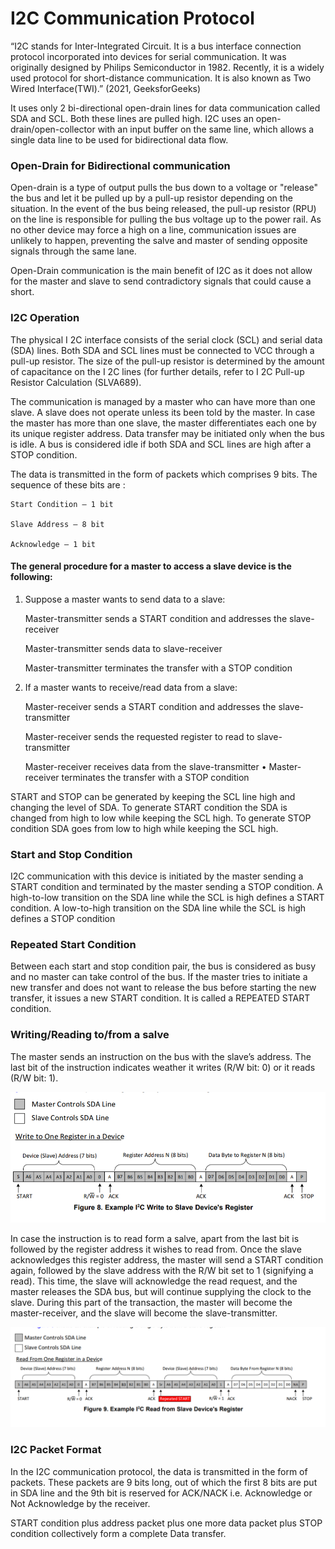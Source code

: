 # I2C Communication Protocol

“I2C stands for Inter-Integrated Circuit. It is a bus interface connection protocol incorporated into devices for serial communication. It was originally designed by Philips Semiconductor in 1982. Recently, it is a widely used protocol for short-distance communication. It is also known as Two Wired Interface(TWI).” (2021, GeeksforGeeks)

It uses only 2 bi-directional open-drain lines for data communication called SDA and SCL. Both these lines are pulled high.
I2C uses an open-drain/open-collector with an input buffer on the same line, which allows a single data line to be used for bidirectional data flow.

### Open-Drain for Bidirectional communication 

Open-drain is a type of output  pulls the bus down to a voltage or "release" the bus and let it be pulled up by a pull-up resistor depending on the situation. In the event of the bus being released, the pull-up resistor (RPU) on the line is responsible for pulling the bus voltage up to the power rail. As no other device may force a high on a line, communication issues are unlikely to happen, preventing the salve and master of sending opposite signals through the same lane.

Open-Drain communication is the main benefit of I2C as it does not allow for the master and slave to send contradictory signals that could cause a short. 

### I2C Operation

The physical I 2C interface consists of the serial clock (SCL) and serial data (SDA) lines. Both SDA and SCL lines must be connected to VCC through a pull-up resistor. The size of the pull-up resistor is determined by the amount of capacitance on the I 2C lines (for further details, refer to I 2C Pull-up Resistor Calculation (SLVA689).

The communication is managed by a master who can have more than one slave. A slave does not operate unless its been told by the master. In case the master has more than one slave, the master differentiates each one by its unique register address. Data transfer may be initiated only when the bus is idle. A bus is considered idle if both SDA and SCL lines are high after a STOP condition.

The data is transmitted in the form of packets which comprises 9 bits. The sequence of these bits are :
    
    Start Condition – 1 bit
    
    Slave Address – 8 bit
    
    Acknowledge – 1 bit

#### The general procedure for a master to access a slave device is the following: 

1.	Suppose a master wants to send data to a slave:
    
    Master-transmitter sends a START condition and addresses the slave-receiver 
    
    Master-transmitter sends data to slave-receiver 
    
    Master-transmitter terminates the transfer with a STOP condition 

2.	If a master wants to receive/read data from a slave: 
    
    Master-receiver sends a START condition and addresses the slave-transmitter 
    
    Master-receiver sends the requested register to read to slave-transmitter 
    
    Master-receiver receives data from the slave-transmitter • Master-receiver terminates the transfer with a STOP condition

START and STOP can be generated by keeping the SCL line high and changing the level of SDA. To generate START condition the SDA is changed from high to low while keeping the SCL high. To generate STOP condition SDA goes from low to high while keeping the SCL high.

### Start and Stop Condition

I2C communication with this device is initiated by the master sending a START condition and terminated
by the master sending a STOP condition. A high-to-low transition on the SDA line while the SCL is high
defines a START condition. A low-to-high transition on the SDA line while the SCL is high defines a STOP
condition

### Repeated Start Condition 

Between each start and stop condition pair, the bus is considered as busy and no master can take control of the bus. If the master tries to initiate a new transfer and does not want to release the bus before starting the new transfer, it issues a new START condition. It is called a REPEATED START condition.

### Writing/Reading to/from a salve

The master sends an instruction on the bus with the slave’s address. The last bit of the instruction indicates weather it writes (R/W bit: 0) or it reads (R/W bit: 1).

![image](i2c_images/i2c_1.png)

In case the instruction is to read form a salve, apart from the last bit is followed by the register address it wishes to read from. Once the slave acknowledges this register address, the master will send a START condition again, followed by the slave address with the R/W bit set to 1 (signifying a read). This time, the slave will acknowledge the read request, and the master releases the SDA bus, but will continue supplying the clock to the slave. During this part of the transaction, the master will become the master-receiver, and the slave will become the slave-transmitter.

![Image](i2c_images/i2c_2.png)

### I2C Packet Format 

In the I2C communication protocol, the data is transmitted in the form of packets. These packets are 9 bits long, out of which the first 8 bits are put in SDA line and the 9th bit is reserved for ACK/NACK i.e. Acknowledge or Not Acknowledge by the receiver. 

START condition plus address packet plus one more data packet plus STOP condition collectively form a complete Data transfer.

